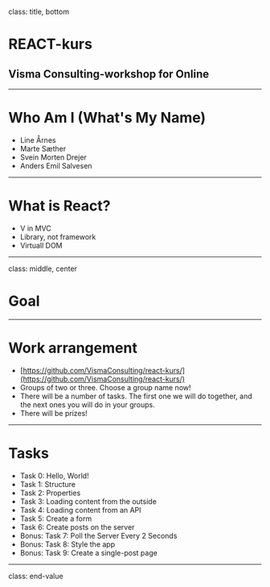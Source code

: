 class: title, bottom

# REACT-kurs
## Visma Consulting-workshop for Online

---

# Who Am I (What's My Name)

* Line Årnes
* Marte Sæther
* Svein Morten Drejer
* Anders Emil Salvesen

---

# What is React?

* V in MVC 
* Library, not framework
* Virtuall DOM

---
class: middle, center

# Goal

---

# Work arrangement

* [https://github.com/VismaConsulting/react-kurs/](https://github.com/VismaConsulting/react-kurs/)
* Groups of two or three. Choose a group name now!
* There will be a number of tasks. The first one we will do together, and the next ones you will do in your groups.
* There will be prizes!

---

# Tasks

* Task 0: Hello, World!
* Task 1: Structure
* Task 2: Properties
* Task 3: Loading content from the outside
* Task 4: Loading content from an API
* Task 5: Create a form
* Task 6: Create posts on the server
* Bonus: Task 7: Poll the Server Every 2 Seconds 
* Bonus: Task 8: Style the app
* Bonus: Task 9: Create a single-post page

---
class: end-value